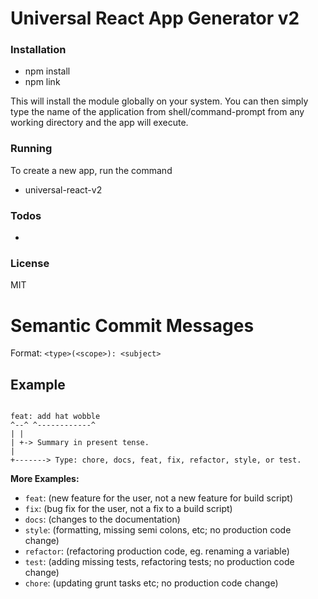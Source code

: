# Universal React App Generator v2

### Installation

- npm install
- npm link

This will install the module globally on your system. You can then simply type the name of the application from shell/command-prompt from any working directory and the app will execute.

### Running

To create a new app, run the command

- universal-react-v2

### Todos

-

### License

MIT

# Semantic Commit Messages

Format: `<type>(<scope>): <subject>`

## Example

```

feat: add hat wobble
^--^ ^------------^
| |
| +-> Summary in present tense.
|
+-------> Type: chore, docs, feat, fix, refactor, style, or test.

```

**More Examples:**

- `feat`: (new feature for the user, not a new feature for build script)
- `fix`: (bug fix for the user, not a fix to a build script)
- `docs`: (changes to the documentation)
- `style`: (formatting, missing semi colons, etc; no production code change)
- `refactor`: (refactoring production code, eg. renaming a variable)
- `test`: (adding missing tests, refactoring tests; no production code change)
- `chore`: (updating grunt tasks etc; no production code change)
